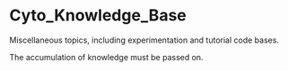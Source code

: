 # Cyto_Knowledge_Base
Miscellaneous topics, including experimentation and tutorial code bases.

The accumulation of knowledge must be passed on.
